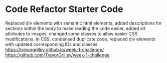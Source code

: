 # Code Refactor Starter Code
Replaced div elements with semantic html elements, added descriptions for sections within the body to make reading the code easier, added alt attributes to images, changed some classes to allow easier CSS modifications.
In CSS, condensed duplicate code, replaced div elements with updated corresponding IDs and classes.
https://trevorgrilley.github.io/week-1-challenge/
https://github.com/TrevorGrilley/week-1-challenge
